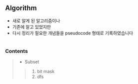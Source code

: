
## Algorithm

- 새로 알게 된 알고리즘이나 
- 기존에 알고 있었지만 
- 다시 정리가 필요한 개념들을 pseudocode  형태로 기록하였습니다

#
### Contents

> - Subset
>> 1. bit mask
>> 2. dfs
